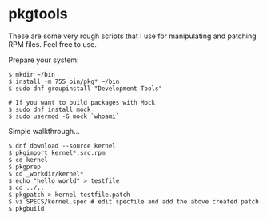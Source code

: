 # pkgtools

These are some very rough scripts that I use for manipulating and patching RPM files. Feel free to use.

Prepare your system:
```
$ mkdir ~/bin
$ install -m 755 bin/pkg* ~/bin
$ sudo dnf groupinstall "Development Tools"

# If you want to build packages with Mock
$ sudo dnf install mock
$ sudo usermod -G mock `whoami`
```

Simple walkthrough...

```
$ dnf download --source kernel
$ pkgimport kernel*.src.rpm
$ cd kernel
$ pkgprep
$ cd _workdir/kernel*
$ echo "hello world" > testfile
$ cd ../..
$ pkgpatch > kernel-testfile.patch
$ vi SPECS/kernel.spec # edit specfile and add the above created patch
$ pkgbuild
```
